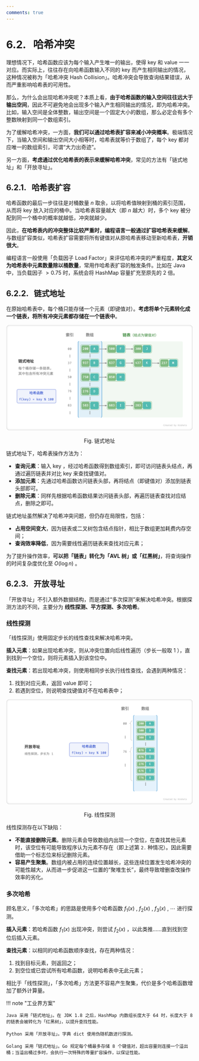 ```yaml
---
comments: true
---
```


# 6.2. &nbsp; 哈希冲突

理想情况下，哈希函数应该为每个输入产生唯一的输出，使得 key 和 value 一一对应。而实际上，往往存在向哈希函数输入不同的 key 而产生相同输出的情况，这种情况被称为「哈希冲突 Hash Collision」。哈希冲突会导致查询结果错误，从而严重影响哈希表的可用性。

那么，为什么会出现哈希冲突呢？本质上看，**由于哈希函数的输入空间往往远大于输出空间**，因此不可避免地会出现多个输入产生相同输出的情况，即为哈希冲突。比如，输入空间是全体整数，输出空间是一个固定大小的数组，那么必定会有多个整数映射到同一个数组索引。

为了缓解哈希冲突，一方面，**我们可以通过哈希表扩容来减小冲突概率**。极端情况下，当输入空间和输出空间大小相等时，哈希表就等价于数组了，每个 key 都对应唯一的数组索引，可谓“大力出奇迹”。

另一方面，**考虑通过优化哈希表的表示来缓解哈希冲突**，常见的方法有「链式地址」和「开放寻址」。

## 6.2.1. &nbsp; 哈希表扩容

哈希函数的最后一步往往是对桶数量 $n$ 取余，以将哈希值映射到桶的索引范围，从而将 key 放入对应的桶中。当哈希表容量越大（即 $n$ 越大）时，多个 key 被分配到同一个桶中的概率就越低，冲突就越少。

因此，**在哈希表内的冲突整体比较严重时，编程语言一般通过扩容哈希表来缓解**。与数组扩容类似，哈希表扩容需要将所有键值对从原哈希表移动至新哈希表，**开销很大**。

编程语言一般使用「负载因子 Load Factor」来评估哈希冲突的严重程度，**其定义为哈希表中元素数量除以桶数量**，常用作哈希表扩容的触发条件。比如在 Java 中，当负载因子 $> 0.75$ 时，系统会将 HashMap 容量扩充至原先的 $2$ 倍。

## 6.2.2. &nbsp; 链式地址

在原始哈希表中，每个桶只能存储一个元素（即键值对）。**考虑将单个元素转化成一个链表，将所有冲突元素都存储在一个链表中**。

![链式地址](hash_collision.assets/hash_collision_chaining.png)

<p align="center"> Fig. 链式地址 </p>

链式地址下，哈希表操作方法为：

- **查询元素**：输入 key ，经过哈希函数得到数组索引，即可访问链表头结点，再通过遍历链表并对比 key 来查找键值对。
- **添加元素**：先通过哈希函数访问链表头部，再将结点（即键值对）添加到链表头部即可。
- **删除元素**：同样先根据哈希函数结果访问链表头部，再遍历链表查找对应结点，删除之即可。

链式地址虽然解决了哈希冲突问题，但仍存在局限性，包括：

- **占用空间变大**，因为链表或二叉树包含结点指针，相比于数组更加耗费内存空间；
- **查询效率降低**，因为需要线性遍历链表来查找对应元素；

为了提升操作效率，**可以把「链表」转化为「AVL 树」或「红黑树」**，将查询操作的时间复杂度优化至 $O(\log n)$ 。

## 6.2.3. &nbsp; 开放寻址

「开放寻址」不引入额外数据结构，而是通过“多次探测”来解决哈希冲突。根据探测方法的不同，主要分为 **线性探测、平方探测、多次哈希**。

### 线性探测

「线性探测」使用固定步长的线性查找来解决哈希冲突。

**插入元素**：如果出现哈希冲突，则从冲突位置向后线性遍历（步长一般取 1 ），直到找到一个空位，则将元素插入到该空位中。

**查找元素**：若出现哈希冲突，则使用相同步长执行线性查找，会遇到两种情况：

1. 找到对应元素，返回 value 即可；
2. 若遇到空位，则说明查找键值对不在哈希表中；

![线性探测](hash_collision.assets/hash_collision_linear_probing.png)

<p align="center"> Fig. 线性探测 </p>

线性探测存在以下缺陷：

- **不能直接删除元素**。删除元素会导致数组内出现一个空位，在查找其他元素时，该空位有可能导致程序认为元素不存在（即上述第 `2.` 种情况）。因此需要借助一个标志位来标记删除元素。
- **容易产生聚集**。数组内被占用的连续位置越长，这些连续位置发生哈希冲突的可能性越大，从而进一步促进这一位置的“聚堆生长”，最终导致增删查改操作效率的劣化。

### 多次哈希

顾名思义，「多次哈希」的思路是使用多个哈希函数 $f_1(x)$ , $f_2(x)$ , $f_3(x)$ , $\cdots$ 进行探测。

**插入元素**：若哈希函数 $f_1(x)$ 出现冲突，则尝试 $f_2(x)$ ，以此类推……直到找到空位后插入元素。

**查找元素**：以相同的哈希函数顺序查找，存在两种情况：

1. 找到目标元素，则返回之；
2. 到空位或已尝试所有哈希函数，说明哈希表中无此元素；

相比于「线性探测」，「多次哈希」方法更不容易产生聚集，代价是多个哈希函数增加了额外计算量。

!!! note "工业界方案"

    Java 采用「链式地址」。在 JDK 1.8 之后，HashMap 内数组长度大于 64 时，长度大于 8 的链表会被转化为「红黑树」，以提升查找性能。

    Python 采用「开放寻址」。字典 dict 使用伪随机数进行探测。 

    Golang 采用「链式地址」。Go 规定每个桶最多存储 8 个键值对，超出容量则连接一个溢出桶；当溢出桶过多时，会执行一次特殊的等量扩容操作，以保证性能。
